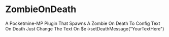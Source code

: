 # ZombieOnDeath
A Pocketmine-MP Plugin That Spawns A Zombie On Death
To Config Text On Death Just Change The Text On $e->setDeathMessage("YourTextHere")
